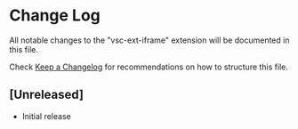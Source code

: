 # Change Log

All notable changes to the "vsc-ext-iframe" extension will be documented in this file.

Check [Keep a Changelog](http://keepachangelog.com/) for recommendations on how to structure this file.

## [Unreleased]

- Initial release